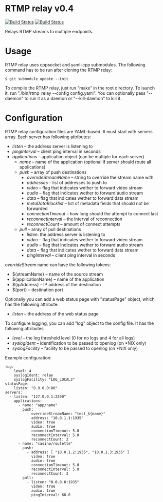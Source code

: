 # RTMP relay v0.4

[![Build Status](https://api.travis-ci.org/elnormous/rtmp_relay.svg?branch=master)](https://travis-ci.org/elnormous/rtmp_relay) [![Build Status](https://ci.appveyor.com/api/projects/status/9axwxwyf99dcr11d?svg=true)](https://ci.appveyor.com/project/elnormous/rtmp_relay)

Relays RTMP streams to multiple endpoints.

# Usage

RTMP relay uses cppsocket and yaml-cpp submodules. The following command has to be run after cloning the RTMP relay:

```
$ git submodule update --init
```

To compile the RTMP relay, just run "make" in the root directory. To launch it, run "./bin/rtmp_relay --config config.yaml". You can optionally pass "--daemon" to run it as a daemon or "--kill-daemon" to kill it.

# Configuration

RTMP relay configuration files are YAML-based. It must start with servers array. Each server has following attributes:

* *listen* – the address server is listening to
* *pingInterval* – client ping interval in seconds
* *applications* – application object (can be multiple for each server)
  * *name* – name of the application (optional if server should route all applications)
  * *push* – array of push destinations
    * *overrideStreamName* – string to override the stream name with
    * *addresses* – list of addresses to push to
    * *video* – flag that indicates wether to forward video stream
    * *audio* – flag that indicates wether to forward audio stream
    * *data* – flag that indicates wether to forward data stream
    * *metaDataBlacklist* – list of metadata fields that should not be forwarded
    * *connectionTimeout* – how long should the attempt to connect last
    * *reconnectInterval* – the interval of reconnection
    * *reconnectCount* – amount of connect attempts
  * *pull* – array of pull destinations
    * *listen*: the address server is listening to
    * *video* – flag that indicates wether to forward video stream
    * *audio* – flag that indicates wether to forward audio stream
    * *data* – flag that indicates wether to forward data stream
    * *pingInterval* – client ping interval in seconds

*overrideStream* name can have the following tokens:

* ${streamName} – name of the source stream
* ${applicationName} – name of the application
* ${ipAddress} – IP address of the destination
* ${port} – destination port

Optionally you can add a web status page with "statusPage" object, which has the following attribute:
* *listen* – the address of the web status page

To configure logging, you can add "log" object to the config file. It has the following attributes
* *level* – the log threshold level (0 for no logs and 4 for all logs)
* *syslogIdent* – identification to be passed to openlog (on *NIX only)
* *syslogFacility* – facility to be passed to openlog (on *NIX only)

Example configuration:

    log:
        level: 4
        syslogIdent: relay
        syslogFacility: "LOG_LOCAL3"
    statusPage:
        listen: "0.0.0.0:80"
    servers:
      - listen: "127.0.0.1:2200"
        applications:
          - name: "app/name"
            push:
              - overrideStreamName: "test_${name}"
                address: "10.0.1.1:1935"
                video: true
                audio: true
                connectionTimeout: 5.0
                reconnectInterval: 5.0
                reconnectCount: 3
          - name: "casino/roulette"
            push:
              - address: [ "10.0.1.2:1935", "10.0.1.3:1935" ]
                video: true
                audio: true
                connectionTimeout: 5.0
                reconnectInterval: 5.0
                reconnectCount: 3
            pull:
              - listen: "0.0.0.0:1935"
                video: true
                audio: true
                pingInterval: 60.0